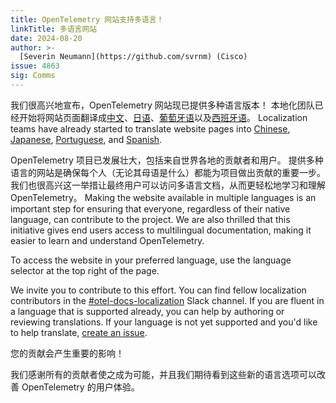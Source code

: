 ```yaml
---
title: OpenTelemetry 网站支持多语言！
linkTitle: 多语言网站
date: 2024-08-20
author: >-
  [Severin Neumann](https://github.com/svrnm) (Cisco)
issue: 4863
sig: Comms
---
```


我们很高兴地宣布，OpenTelemetry 网站现已提供多种语言版本！
本地化团队已经开始将网站页面翻译成[中文](/zh)、[日语](/ja)、[葡萄牙语](/pt)以及[西班牙语](/es)。 Localization teams have already started to translate website pages
into [Chinese](/zh), [Japanese](/ja), [Portuguese](/pt), and [Spanish](/es).

OpenTelemetry 项目已发展壮大，包括来自世界各地的贡献者和用户。
提供多种语言的网站是确保每个人（无论其母语是什么）都能为项目做出贡献的重要一步。
我们也很高兴这一举措让最终用户可以访问多语言文档，从而更轻松地学习和理解 OpenTelemetry。 Making the website available in multiple languages is an
important step for ensuring that everyone, regardless of their native language,
can contribute to the project. We are also thrilled that this initiative gives
end users access to multilingual documentation, making it easier to learn and
understand OpenTelemetry.

To access the website in your preferred language, use the language selector at
the top right of the page.

We invite you to contribute to this effort. You can find fellow localization
contributors in the
[#otel-docs-localization](https://cloud-native.slack.com/archives/C076RUAGP37)
Slack channel. If you are fluent in a language that is supported already, you
can help by authoring or reviewing translations. If your language is not yet
supported and you'd like to help translate,
[create an issue](https://github.com/open-telemetry/opentelemetry.io/issues/new?title=Add+%3CYOUR%20LANGUAGE%3E+\(%3CYOUR+CODE%3E\)+version+of+website+pages\&body=%3C!--+Provide+github+handles+of+at+least+2+people+that+will+work+on+this+translation+project%20--%3E).

您的贡献会产生重要的影响！

我们感谢所有的贡献者使之成为可能，并且我们期待看到这些新的语言选项可以改善 OpenTelemetry 的用户体验。
